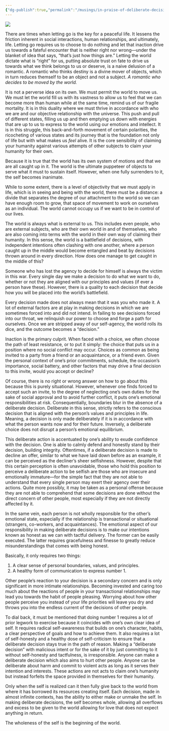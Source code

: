 ```yaml
---
{"dg-publish":true,"permalink":"/musings/in-praise-of-deliberate-decisions/","tags":["life","self","philosophy","thinking","identity"],"noteIcon":"","created":"2023-12-26"}
---
```


![](https://substackcdn.com/image/fetch/w_2400,c_limit,f_auto,q_auto:good,fl_progressive:steep/https%3A%2F%2Fsubstack-post-media.s3.amazonaws.com%2Fpublic%2Fimages%2Fca39447d-a324-49c1-985c-2463d55689e1_2496x1408.jpeg)

There are times when letting go is the key for a peaceful life. It lessens the friction inherent in social interactions, human relationships, and ultimately, life. Letting go requires us to choose to do nothing and let that inaction drive us towards a fateful encounter that is neither right nor wrong—under the blanket of idea that says, “that’s just how things are.” Letting the world dictate what is “right” for us, putting absolute trust on fate to drive us towards what we think belongs to us or deserve, is a naive delusion of a romantic. A romantic who thinks destiny is a divine mover of objects, which in turn reduces themself to be an object and not a subject. _A romantic who decides to be moved by the world._

It is not a perverse idea on its own. We must permit the world to move us. We must let the world fill us with its vastness to allow us to feel that we can become more than human while at the same time, remind us of our fragile mortality. It is in this duality where we must thrive in accordance with who we are and our objective relationship with the universe. This push and pull of different states, filling us up and then emptying us down with energies that are up to us to express to the world using our emotions and intellect. It is in this struggle, this back-and-forth movement of certain polarities, the ricocheting of various states and its journey that is the foundation not only of life but with what makes us _feel_ alive. It is the core sensibility of claiming your humanity against various attempts of other subjects to claim your humanity for their own.

Because it is true that the world has its own system of motions and that we are all caught up in it. The world is the ultimate puppeteer of objects to serve what it must to sustain itself. However, when one fully surrenders to it, the self becomes inanimate.

While to some extent, there is a level of objectivity that we must apply in life, which is in seeing and being with the world, there must be a distance: a divide that separates the degree of our attachment to the world so we can have enough room to grow, that space of movement to work on ourselves as an individual. The world cannot occupy us if we want to be in control of our lives.

The world is always what is external to us. This includes even people, who are external subjects, who are their own world in and of themselves, who are also coming into terms with the world in their own way of claiming their humanity. In this sense, the world is a battlefield of decisions, with independent intentions often clashing with one another, where a person caught up in the middle would become entangled and beat by decisions thrown around in every direction. How does one manage to get caught in the middle of this?

Someone who has lost the agency to decide for himself is always the victim in this war. Every single day we make a decision to do what we want to do, whether or not they are aligned with our principles and values (if ever a person have these). However, there is a quality to each decision that decide how you will be placed into the world’s battlefield.

Every decision made does not always mean that it was you who made it. A lot of external factors are at play in making decisions in which we are sometimes forced into and did not intend. In failing to see decisions forced into our throat, we relinquish our power to choose and forge a path for ourselves. Once we are stripped away of our self-agency, the world rolls its dice, and the outcome becomes a “decision.”

Inaction is the primary culprit. When faced with a choice, we often choose the path of least resistance, or to put it simply: the choice that puts us in a position where no social conflict may occur. Choices as common as being invited to a party from a friend or an acquaintance, or a friend even. Given the personal context of one’s prior commitments, schedule, the occasion’s importance, social battery, and other factors that may drive a final decision to this invite, would you accept or decline?

Of course, there is no right or wrong answer on how to go about this because this is purely situational. However, whenever one finds forced to accept such an invite, to the degree of neglecting one’s own duties for the sake of social approval and to avoid further conflict, it puts one’s emotional responsibilities at risk. Consequentially, boundaries blur in the absence of a deliberate decision. Deliberate in this sense, strictly refers to the conscious decision that is aligned with the person’s values and principles in life. Meaning, a decision is only made deliberately if it is in accordance with what the person wants now and for their future. Inversely, a deliberate choice does not disrupt a person’s emotional equilibrium.

This deliberate action is accentuated by one’s ability to exude confidence with the decision. One is able to calmly defend and honestly stand by their decision, building integrity. Oftentimes, if a deliberate decision is made to decline an offer, similar to what we have laid down before as an example, it can be perceived as the decliner’s sheer selfishness. However, despite that this certain perception is often unavoidable, those who hold this position to perceive a deliberate action to be selfish are those who are insecure and emotionally immature—for the simple fact that they are not able to understand that every single person may exert their agency over their actions. Quite more possibly, it may be taken as a personal offense because they are not able to comprehend that some decisions are done without the direct concern of other people, most especially if they are not directly affected by it.

In the same vein, each person is not wholly responsible for the other’s emotional state, especially if the relationship is transactional or situational (strangers, co-workers, and acquaintances). The emotional aspect of our responsibility in making deliberate decisions is to make our intentions known as honest as we can with tactful delivery. The former can be easily executed. The latter requires gracefulness and finesse to greatly reduce misunderstandings that comes with being honest.

Basically, it only requires two things:

1. A clear sense of personal boundaries, values, and principles.
2. A healthy form of communication to express number 1.

Other people’s reaction to your decision is a secondary concern and is only significant in more intimate relationships. Becoming invested and caring too much about the reactions of people in your transactional relationships may lead you towards the habit of people pleasing. Worrying about how other people perceive you instead of your life priorities will leave you dry and throws you into the endless current of the decisions of other people.

To dial back, it must be mentioned that doing number 1 requires a lot of prior legwork to exercise because it coincides with one’s own clear idea of self. It requires radical self-awareness that builds on one’s character, habits, a clear perspective of goals and how to achieve them. It also requires a lot of self-honesty and a healthy dose of self-criticism to ensure that a deliberate decision stays true in the path of reason. Making a “deliberate decision” with malicious intent or for the sake of it by just committing to it without self-honesty and tactfulness, is irresponsible. Anyone can make a deliberate decision which also aims to hurt other people. Anyone can be deliberate about harm and commit to violent acts as long as it serves their intention and interests. These actions are not acts to claim one’s humanity but instead forfeits the space provided in themselves for their humanity.

Only when the self is realized can it then fully give back to the world from where it has borrowed its resources creating itself. Each decision, made in almost infinite contexts, has the ability to either make or unmake the self. In making deliberate decisions, the self becomes whole, allowing all overflows and excess to be given to the world allowing for love that does not expect anything in return.

The wholeness of the self is the beginning of the world.